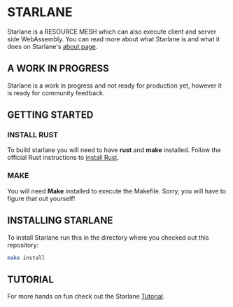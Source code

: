# STARLANE
Starlane is a RESOURCE MESH which can also execute client and server side WebAssembly. You can read more about what Starlane is and what it does on Starlane's [about page](http://starlane.io/about/).

## A WORK IN PROGRESS 
Starlane is a work in progress and not ready for production yet, however it is ready for community feedback.


## GETTING STARTED

### INSTALL RUST
To build starlane you will need to have **rust** and **make** installed.  Follow the official Rust instructions to [install Rust](https://www.rust-lang.org/tools/install).

### MAKE
You will need **Make** installed to execute the Makefile.  Sorry, you will have to figure that out yourself!

## INSTALLING STARLANE
To install Starlane run this in the directory where you checked out this repository:

```bash
make install
```

## TUTORIAL
For more hands on fun check out the Starlane [Tutorial](http://starlane.io/tutorial/). 
